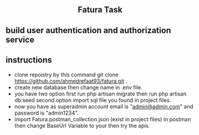 ## <p align="center">Fatura Task</p>

## build user authentication and authorization service

## instructions
- clone repoistry by this command git clone https://github.com/ahmedrefaat93/fatura.git .
- create new database then change name in .env file.
- you have two option  first run php artisan migrate then run php artisan db:seed second option import sql file you found in project files.
- now you have as superadmin account email is "admin@admin.com" and password is "admin1234".
- import Fatura.postman_collection.json (exist in project files) in postman then change BaseUrl Variable to your then try the apis.
